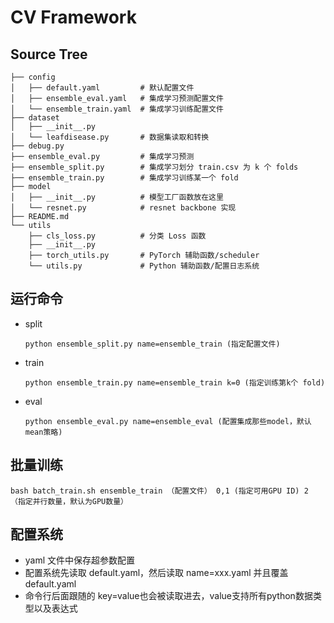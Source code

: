 # CV Framework

## Source Tree
```
├── config
│   ├── default.yaml         # 默认配置文件
│   ├── ensemble_eval.yaml   # 集成学习预测配置文件
│   └── ensemble_train.yaml  # 集成学习训练配置文件
├── dataset
│   ├── __init__.py
│   └── leafdisease.py       # 数据集读取和转换
├── debug.py
├── ensemble_eval.py         # 集成学习预测
├── ensemble_split.py        # 集成学习划分 train.csv 为 k 个 folds
├── ensemble_train.py        # 集成学习训练某一个 fold
├── model
│   ├── __init__.py          # 模型工厂函数放在这里
│   └── resnet.py            # resnet backbone 实现
├── README.md
└── utils
    ├── cls_loss.py          # 分类 Loss 函数
    ├── __init__.py
    ├── torch_utils.py       # PyTorch 辅助函数/scheduler
    └── utils.py             # Python 辅助函数/配置日志系统
```

## 运行命令
* split
  ```
  python ensemble_split.py name=ensemble_train (指定配置文件)
  ```
* train
  ```
  python ensemble_train.py name=ensemble_train k=0 (指定训练第k个 fold)
  ```
* eval
  ```
  python ensemble_eval.py name=ensemble_eval (配置集成那些model，默认mean策略)
  ```

## 批量训练
```
bash batch_train.sh ensemble_train （配置文件） 0,1 (指定可用GPU ID) 2 （指定并行数量，默认为GPU数量）
```


## 配置系统
* yaml 文件中保存超参数配置
* 配置系统先读取 default.yaml，然后读取 name=xxx.yaml 并且覆盖 default.yaml
* 命令行后面跟随的 key=value也会被读取进去，value支持所有python数据类型以及表达式